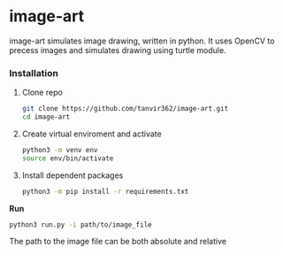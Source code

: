 # image-art
image-art simulates image drawing, written in python. It uses OpenCV to precess images and simulates drawing using turtle module.

### Installation

1. Clone repo

    ```bash
    git clone https://github.com/tanvir362/image-art.git
    cd image-art
    ```

2. Create virtual enviroment and activate

    ```bash
    python3 -m venv env
    source env/bin/activate
    ```

3. Install dependent packages

    ```bash
    python3 -m pip install -r requirements.txt
    ```

**Run**

```bash
python3 run.py -i path/to/image_file
```

The path to the image file can be both absolute and relative